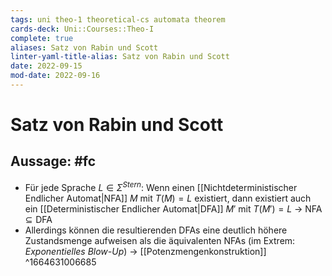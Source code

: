 ```yaml
---
tags: uni theo-1 theoretical-cs automata theorem
cards-deck: Uni::Courses::Theo-I
complete: true
aliases: Satz von Rabin und Scott
linter-yaml-title-alias: Satz von Rabin und Scott
date: 2022-09-15
mod-date: 2022-09-16
---
```


# Satz von Rabin und Scott

## Aussage: #fc
- Für jede Sprache $L\in\Sigma^{Stern}:$ Wenn einen [[Nichtdeterministischer Endlicher Automat|NFA]] $M$ mit $T(M)=L$ existiert, dann existiert auch ein [[Deterministischer Endlicher Automat|DFA]] $M'$ mit $T(M')=L$
	-> $\text{NFA}\subseteq\text{DFA}$
- Allerdings können die resultierenden DFAs eine deutlich höhere Zustandsmenge aufweisen als die äquivalenten NFAs (im Extrem: *Exponentielles Blow-Up*)
	-> [[Potenzmengenkonstruktion]]
^1664631006685
